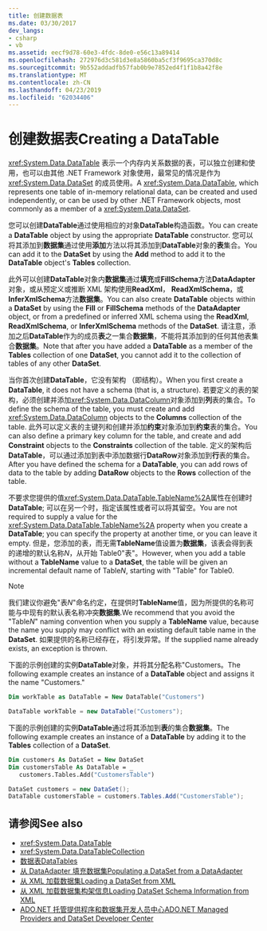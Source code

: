 ```yaml
---
title: 创建数据表
ms.date: 03/30/2017
dev_langs:
- csharp
- vb
ms.assetid: eecf9d78-60e3-4fdc-8de0-e56c13a89414
ms.openlocfilehash: 272976d3c581d3e8a5860ba5cf3f9695ca370d8c
ms.sourcegitcommit: 9b552addadfb57fab0b9e7852ed4f1f1b8a42f8e
ms.translationtype: MT
ms.contentlocale: zh-CN
ms.lasthandoff: 04/23/2019
ms.locfileid: "62034406"
---
```

# <a name="creating-a-datatable"></a><span data-ttu-id="48577-102">创建数据表</span><span class="sxs-lookup"><span data-stu-id="48577-102">Creating a DataTable</span></span>
<span data-ttu-id="48577-103"><xref:System.Data.DataTable> 表示一个内存内关系数据的表，可以独立创建和使用，也可以由其他 .NET Framework 对象使用，最常见的情况是作为 <xref:System.Data.DataSet> 的成员使用。</span><span class="sxs-lookup"><span data-stu-id="48577-103">A <xref:System.Data.DataTable>, which represents one table of in-memory relational data, can be created and used independently, or can be used by other .NET Framework objects, most commonly as a member of a <xref:System.Data.DataSet>.</span></span>  
  
 <span data-ttu-id="48577-104">您可以创建**DataTable**通过使用相应的对象**DataTable**构造函数。</span><span class="sxs-lookup"><span data-stu-id="48577-104">You can create a **DataTable** object by using the appropriate **DataTable** constructor.</span></span> <span data-ttu-id="48577-105">您可以将其添加到**数据集**通过使用**添加**方法以将其添加到**DataTable**对象的**表**集合。</span><span class="sxs-lookup"><span data-stu-id="48577-105">You can add it to the **DataSet** by using the **Add** method to add it to the **DataTable** object's **Tables** collection.</span></span>  
  
 <span data-ttu-id="48577-106">此外可以创建**DataTable**对象内**数据集**通过**填充**或**FillSchema**方法**DataAdapter**对象，或从预定义或推断 XML 架构使用**ReadXml**， **ReadXmlSchema**，或**InferXmlSchema**方法**数据集**。</span><span class="sxs-lookup"><span data-stu-id="48577-106">You can also create **DataTable** objects within a **DataSet** by using the **Fill** or **FillSchema** methods of the **DataAdapter** object, or from a predefined or inferred XML schema using the **ReadXml**, **ReadXmlSchema**, or **InferXmlSchema** methods of the **DataSet**.</span></span> <span data-ttu-id="48577-107">请注意，添加之后**DataTable**作为的成员**表**之一集合**数据集**，不能将其添加到的任何其他表集合**数据集**。</span><span class="sxs-lookup"><span data-stu-id="48577-107">Note that after you have added a **DataTable** as a member of the **Tables** collection of one **DataSet**, you cannot add it to the collection of tables of any other **DataSet**.</span></span>  
  
 <span data-ttu-id="48577-108">当你首次创建**DataTable**，它没有架构 （即结构）。</span><span class="sxs-lookup"><span data-stu-id="48577-108">When you first create a **DataTable**, it does not have a schema (that is, a structure).</span></span> <span data-ttu-id="48577-109">若要定义的表的架构，必须创建并添加<xref:System.Data.DataColumn>对象添加到**列**表的集合。</span><span class="sxs-lookup"><span data-stu-id="48577-109">To define the schema of the table, you must create and add <xref:System.Data.DataColumn> objects to the **Columns** collection of the table.</span></span> <span data-ttu-id="48577-110">此外可以定义表的主键列和创建并添加**约束**对象添加到**约束**表的集合。</span><span class="sxs-lookup"><span data-stu-id="48577-110">You can also define a primary key column for the table, and create and add **Constraint** objects to the **Constraints** collection of the table.</span></span> <span data-ttu-id="48577-111">定义的架构后**DataTable**，可以通过添加到表中添加数据行**DataRow**对象添加到**行**表的集合。</span><span class="sxs-lookup"><span data-stu-id="48577-111">After you have defined the schema for a **DataTable**, you can add rows of data to the table by adding **DataRow** objects to the **Rows** collection of the table.</span></span>  
  
 <span data-ttu-id="48577-112">不要求您提供的值<xref:System.Data.DataTable.TableName%2A>属性在创建时**DataTable**; 可以在另一个时，指定该属性或者可以将其留空。</span><span class="sxs-lookup"><span data-stu-id="48577-112">You are not required to supply a value for the <xref:System.Data.DataTable.TableName%2A> property when you create a **DataTable**; you can specify the property at another time, or you can leave it empty.</span></span> <span data-ttu-id="48577-113">但是，您添加的表，而无需**TableName**值设置为**数据集**，该表会得到表的递增的默认名称*N*，从开始 Table0"表"。</span><span class="sxs-lookup"><span data-stu-id="48577-113">However, when you add a table without a **TableName** value to a **DataSet**, the table will be given an incremental default name of Table*N*, starting with "Table" for Table0.</span></span>  
  
> [!NOTE]
>  <span data-ttu-id="48577-114">我们建议你避免"表*N*"命名约定，在提供时**TableName**值，因为所提供的名称可能与中现有的默认表名称冲突**数据集**.</span><span class="sxs-lookup"><span data-stu-id="48577-114">We recommend that you avoid the "Table*N*" naming convention when you supply a **TableName** value, because the name you supply may conflict with an existing default table name in the **DataSet**.</span></span> <span data-ttu-id="48577-115">如果提供的名称已经存在，将引发异常。</span><span class="sxs-lookup"><span data-stu-id="48577-115">If the supplied name already exists, an exception is thrown.</span></span>  
  
 <span data-ttu-id="48577-116">下面的示例创建的实例**DataTable**对象，并将其分配名称"Customers。</span><span class="sxs-lookup"><span data-stu-id="48577-116">The following example creates an instance of a **DataTable** object and assigns it the name "Customers."</span></span>  
  
```vb  
Dim workTable as DataTable = New DataTable("Customers")  
```  
  
```csharp  
DataTable workTable = new DataTable("Customers");  
```  
  
 <span data-ttu-id="48577-117">下面的示例创建的实例**DataTable**通过将其添加到**表**的集合**数据集**。</span><span class="sxs-lookup"><span data-stu-id="48577-117">The following example creates an instance of a **DataTable** by adding it to the **Tables** collection of a **DataSet**.</span></span>  
  
```vb  
Dim customers As DataSet = New DataSet  
Dim customersTable As DataTable = _  
   customers.Tables.Add("CustomersTable")  
```  
  
```csharp  
DataSet customers = new DataSet();  
DataTable customersTable = customers.Tables.Add("CustomersTable");  
```  
  
## <a name="see-also"></a><span data-ttu-id="48577-118">请参阅</span><span class="sxs-lookup"><span data-stu-id="48577-118">See also</span></span>

- <xref:System.Data.DataTable>
- <xref:System.Data.DataTableCollection>
- [<span data-ttu-id="48577-119">数据表</span><span class="sxs-lookup"><span data-stu-id="48577-119">DataTables</span></span>](../../../../../docs/framework/data/adonet/dataset-datatable-dataview/datatables.md)
- [<span data-ttu-id="48577-120">从 DataAdapter 填充数据集</span><span class="sxs-lookup"><span data-stu-id="48577-120">Populating a DataSet from a DataAdapter</span></span>](../../../../../docs/framework/data/adonet/populating-a-dataset-from-a-dataadapter.md)
- [<span data-ttu-id="48577-121">从 XML 加载数据集</span><span class="sxs-lookup"><span data-stu-id="48577-121">Loading a DataSet from XML</span></span>](../../../../../docs/framework/data/adonet/dataset-datatable-dataview/loading-a-dataset-from-xml.md)
- [<span data-ttu-id="48577-122">从 XML 加载数据集构架信息</span><span class="sxs-lookup"><span data-stu-id="48577-122">Loading DataSet Schema Information from XML</span></span>](../../../../../docs/framework/data/adonet/dataset-datatable-dataview/loading-dataset-schema-information-from-xml.md)
- [<span data-ttu-id="48577-123">ADO.NET 托管提供程序和数据集开发人员中心</span><span class="sxs-lookup"><span data-stu-id="48577-123">ADO.NET Managed Providers and DataSet Developer Center</span></span>](https://go.microsoft.com/fwlink/?LinkId=217917)
